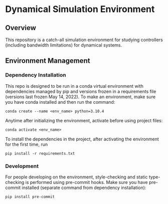 # Dynamical Simulation Environment

## Overview
This repository is a catch-all simulation environment for studying controllers (including bandwidth limitations) for dynamical systems.

## Environment Management
### Dependency Installation
This repo is designed to be run in a conda virtual environment with dependencies managed by pip and versions frozen in a requirements file (versions last frozen May 14, 2022). To make an environment, make sure you have conda installed and then run the command:
```
conda create --name <env_name> python=3.10.4
```
Anytime after initializing the environment, activate before using project files:
```
conda activate <env_name>
```
To install the dependencies in the project, after activating the environment for the first time, run
```
pip install -r requirements.txt
```

### Development
For people developing on the environment, style-checking and static type-checking is performed using pre-commit hooks. Make sure you have pre-commit installed (separate command from dependency installation):
```
pip install pre-commit
```
